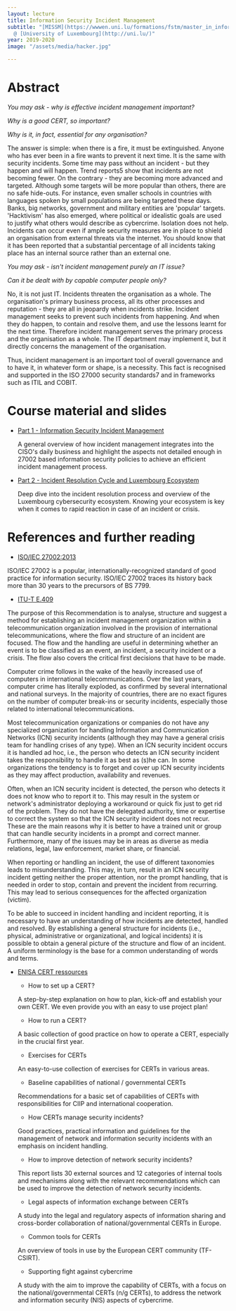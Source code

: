 ```yaml
---
layout: lecture
title: Information Security Incident Management
subtitle: "[MISSM](https://wwwen.uni.lu/formations/fstm/master_in_information_system_security_management)
  @ [University of Luxembourg](http://uni.lu/)"
year: 2019-2020
image: "/assets/media/hacker.jpg"

---
```

# Abstract

_You may ask - why is effective incident management important?_

_Why is a good CERT, so important?_

_Why is it, in fact, essential for any organisation?_

The answer is simple: when there is a fire, it must be extinguished. Anyone who has ever been in a fire wants to prevent it next time. It is the same with security incidents. Some time may pass without an incident - but they happen and will happen. Trend reports5 show that incidents are not becoming fewer. On the contrary - they are becoming more advanced and targeted. Although some targets will be more popular than others, there are no safe hide-outs. For instance, even smaller schools in countries with languages spoken by small populations are being targeted these days. Banks, big networks, government and military entities are 'popular' targets. 'Hacktivism' has also emerged, where political or idealistic goals are used to justify what others would describe as cybercrime. Isolation does not help. Incidents can occur even if ample security measures are in place to shield an organisation from external threats via the internet. You should know that it has been reported that a substantial percentage of all incidents taking place has an internal source rather than an external one.

_You may ask - isn't incident management purely an IT issue?_

_Can it be dealt with by capable computer people only?_

No, it is not just IT. Incidents threaten the organisation as a whole. The organisation's primary business process, all its other processes and reputation - they are all in jeopardy when incidents strike. Incident management seeks to prevent such incidents from happening. And when they do happen, to contain and resolve them, and use the lessons learnt for the next time. Therefore incident management serves the primary process and the organisation as a whole. The IT department may implement it, but it directly concerns the management of the organisation.

Thus, incident management is an important tool of overall governance and to have it, in whatever form or shape, is a necessity. This fact is recognised and supported in the ISO 27000 security standards7 and in frameworks such as ITIL and COBIT. 

# Course material and slides

- [Part 1 - Information Security Incident Management](/assets/media/IM-part1-MISSM-uni.lu_v2020.pdf) 

  A general overview of how incident management integrates into the CISO's daily business and highlight the aspects not detailed enough in 27002 based information security policies to achieve an efficient incident management process.

- [Part 2 - Incident Resolution Cycle and Luxembourg Ecosystem](/assets/media/IM-part2-MISSM-uni.lu_v2020.pdf) 

  Deep dive into the incident resolution process and overview of the Luxembourg cybersecurity ecosystem. Knowing your ecosystem is key when it comes to rapid reaction in case of an incident or crisis.

# References and further reading

* [ISO/IEC 27002:2013](http://www.iso27001security.com/html/27002.html)

ISO/IEC 27002 is a popular, internationally-recognized standard of good practice for information security. ISO/IEC 27002 traces its history back more than 30 years to the precursors of BS 7799.

* [ITU-T E.409](http://www.itu.int/rec/T-REC-E.409-200405-I/en)

The purpose of this Recommendation is to analyse, structure and suggest a method for establishing an incident management organization within a telecommunication organization involved in the provision of international telecommunications, where the flow and structure of an incident are focused. The flow and the handling are useful in determining whether an event is to be classified as an event, an incident, a security incident or a crisis. The flow also covers the critical first decisions that have to be made.

Computer crime follows in the wake of the heavily increased use of computers in international telecommunications. Over the last years, computer crime has literally exploded, as confirmed by several international and national surveys. In the majority of countries, there are no exact figures on the number of computer break-ins or security incidents, especially those related to international telecommunications.

Most telecommunication organizations or companies do not have any specialized organization for handling Information and Communication Networks (ICN) security incidents (although they may have a general crisis team for handling crises of any type). When an ICN security incident occurs it is handled ad hoc, i.e., the person who detects an ICN security incident takes the responsibility to handle it as best as (s)he can. In some organizations the tendency is to forget and cover up ICN security incidents as they may affect production, availability and revenues.

Often, when an ICN security incident is detected, the person who detects it does not know who to report it to. This may result in the system or network's administrator deploying a workaround or quick fix just to get rid of the problem. They do not have the delegated authority, time or expertise to correct the system so that the ICN security incident does not recur. These are the main reasons why it is better to have a trained unit or group that can handle security incidents in a prompt and correct manner. Furthermore, many of the issues may be in areas as diverse as media relations, legal, law enforcement, market share, or financial.

When reporting or handling an incident, the use of different taxonomies leads to misunderstanding. This may, in turn, result in an ICN security incident getting neither the proper attention, nor the prompt handling, that is needed in order to stop, contain and prevent the incident from recurring. This may lead to serious consequences for the affected organization (victim).

To be able to succeed in incident handling and incident reporting, it is necessary to have an understanding of how incidents are detected, handled and resolved. By establishing a general structure for incidents (i.e., physical, administrative or organizational, and logical incidents) it is possible to obtain a general picture of the structure and flow of an incident. A uniform terminology is the base for a common understanding of words and terms.

* [ENISA CERT ressources](http://www.enisa.europa.eu/activities/cert/support)

  * How to set up a CERT?

  A step-by-step explanation on how to plan, kick-off and establish your own CERT. We even provide you with an easy to use project plan!

  * How to run a CERT?

  A basic collection of good practice on how to operate a CERT, especially in the crucial first year.

  * Exercises for CERTs

  An easy-to-use collection of exercises for CERTs in various areas.

  * Baseline capabilities of national / governmental CERTs

  Recommendations for a basic set of capabilities of CERTs with responsibilities for CIIP and international cooperation.

  * How CERTs manage security incidents?

  Good practices, practical information and guidelines for the management of network and information security incidents with an emphasis on incident handling.

  * How to improve detection of network security incidents?

  This report lists 30 external sources and 12 categories of internal tools and mechanisms along with the relevant recommendations which can be used to improve the detection of network security incidents.

  * Legal aspects of information exchange between CERTs

  A study into the legal and regulatory aspects of information sharing and cross-border collaboration of national/governmental CERTs in Europe.

  * Common tools for CERTs

  An overview of tools in use by the European CERT community (TF-CSIRT).

  * Supporting fight against cybercrime

  A study with the aim to improve the capability of CERTs, with a focus on the national/governmental CERTs (n/g CERTs), to address the network and information security (NIS) aspects of cybercrime.